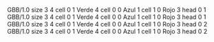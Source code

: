 <gs-board> GBB/1.0
size 3 4
cell 0 1 Verde 4 
cell 0 0 Azul 1 
cell 1 0 Rojo 3 
head 0 1
 </gs-board>
<gs-board> GBB/1.0
size 3 4
cell 0 1 Verde 4 
cell 0 0 Azul 1 
cell 1 0 Rojo 3 
head 0 1
 </gs-board>
<gs-board> GBB/1.0
size 3 4
cell 0 1 Verde 4 
cell 0 0 Azul 1 
cell 1 0 Rojo 3 
head 0 2
 </gs-board>
<gs-board> GBB/1.0
size 3 4
cell 0 1 Verde 4 
cell 0 0 Azul 1 
cell 1 0 Rojo 3 
head 0 2
 </gs-board>